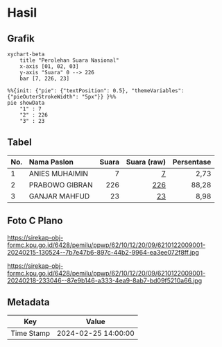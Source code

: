 # Hasil

## Grafik

```mermaid
xychart-beta
    title "Perolehan Suara Nasional"
    x-axis [01, 02, 03]
    y-axis "Suara" 0 --> 226
    bar [7, 226, 23]
```

```mermaid
%%{init: {"pie": {"textPosition": 0.5}, "themeVariables": {"pieOuterStrokeWidth": "5px"}} }%%
pie showData
    "1" : 7
    "2" : 226
    "3" : 23
```

## Tabel

| No. | Nama Paslon    | Suara | Suara (raw) | Persentase |
|:--- |:-------------- | -----:| -----------:| ----------:|
| 1   | ANIES MUHAIMIN | 7     | [7][p-1]    | 2,73       |
| 2   | PRABOWO GIBRAN | 226   | [226][p-2]  | 88,28      |
| 3   | GANJAR MAHFUD  | 23    | [23][p-3]   | 8,98       |


[p-1]: https://github.com/gigit-pemilu/pemilu-2024/blob/main/pilpres/hitung-suara/sub/62-kalimantan-tengah/sub/10-gunung-mas/sub/12-rungan-barat/sub/2009-tumbang-langgah/sub/001-tps/sub/paslon-1.txt
[p-2]: https://github.com/gigit-pemilu/pemilu-2024/blob/main/pilpres/hitung-suara/sub/62-kalimantan-tengah/sub/10-gunung-mas/sub/12-rungan-barat/sub/2009-tumbang-langgah/sub/001-tps/sub/paslon-2.txt
[p-3]: https://github.com/gigit-pemilu/pemilu-2024/blob/main/pilpres/hitung-suara/sub/62-kalimantan-tengah/sub/10-gunung-mas/sub/12-rungan-barat/sub/2009-tumbang-langgah/sub/001-tps/sub/paslon-3.txt

## Foto C Plano

https://sirekap-obj-formc.kpu.go.id/6428/pemilu/ppwp/62/10/12/20/09/6210122009001-20240215-130524--7b7e47b6-897c-44b2-9964-ea3ee072f8ff.jpg

https://sirekap-obj-formc.kpu.go.id/6428/pemilu/ppwp/62/10/12/20/09/6210122009001-20240218-233046--87e9b146-a333-4ea9-8ab7-bd09f5210a66.jpg


## Metadata

| Key        | Value               |
| ---------- | ------------------- |
| Time Stamp | 2024-02-25 14:00:00 |



